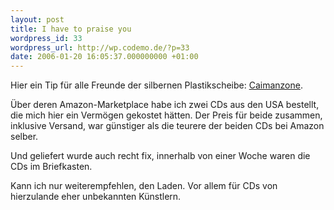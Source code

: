 ```yaml
---
layout: post
title: I have to praise you
wordpress_id: 33
wordpress_url: http://wp.codemo.de/?p=33
date: 2006-01-20 16:05:37.000000000 +01:00
---
```

Hier ein Tip für alle Freunde der silbernen Plastikscheibe: [Caimanzone](http://www.caimanzone.de/).

Über deren Amazon-Marketplace habe ich zwei CDs aus den USA bestellt, die mich hier ein Vermögen gekostet hätten. Der Preis für beide zusammen, inklusive Versand, war günstiger als die teurere der beiden CDs bei Amazon selber.

Und geliefert wurde auch recht fix, innerhalb von einer Woche waren die CDs im Briefkasten.

Kann ich nur weiterempfehlen, den Laden. Vor allem für CDs von hierzulande eher unbekannten Künstlern.

